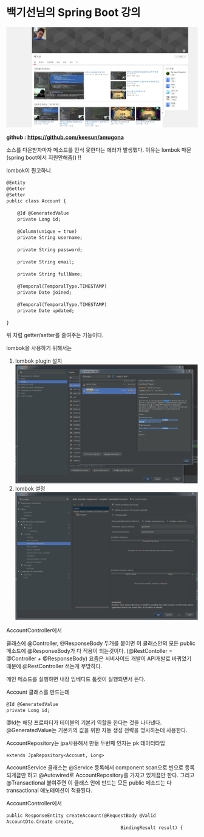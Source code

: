 

# 백기선님의 Spring Boot 강의 

![](springboot백기선님강의.PNG)

**github : https://github.com/keesun/amugona**


소스를 다운받자마자 메소드를 인식 못한다는 에러가 발생했다. 이유는 lombok 때문(spring boot에서 지원안해줌)) !! 

lombok이 뭔고하니 
```
@Entity
@Getter
@Setter
public class Account {

    @Id @GeneratedValue
    private Long id;

    @Column(unique = true)
    private String username;

    private String password;

    private String email;

    private String fullName;

    @Temporal(TemporalType.TIMESTAMP)
    private Date joined;

    @Temporal(TemporalType.TIMESTAMP)
    private Date updated;

}
```
위 처럼 getter/setter를 줄여주는 기능이다.

lombok을 사용하기 위해서는 

1. lombok plugin 설치 
![](lombok1.PNG)
2. lombok 설정 
![](lombok2.PNG)

AccountController에서 

클래스에 @Controller, @ResponseBody 두개를 붙이면 이 클래스안의 모든 public 메소드에 @ResponseBody가 다 적용이 되는것이다.
(@RestContoller = @Controller + @ResponseBody)
요즘은 서버사이드 개발이 API개발로 바뀌었기 때문에 @RestController 쓰는게 무방하다. 

메인 메소드를 실행하면 내장 임베디드 톰캣이 실행되면서 뜬다. 

Account 클래스를 만드는데 

```
@Id @GeneratedValue
private Long id;
```
@Id는 해당 프로퍼티가 테이블의 기본키 역할을 한다는 것을 나타낸다. @GeneratedValue는 기본키의 값을 위한 자동 생성 전략을 명시하는데 사용한다. 

AccountRepository는 jpa사용해서 만듦 두번째 인자는 pk 데이터타입
```
extends JpaRepository<Account, Long>
```

AccountService 클래스는 @Service 등록해서 component scan으로 빈으로 등록되게끔만 하고 @Autowired로 AccountRepository를 가지고 있게끔만 한다. 그리고 @Transactional 붙여주면 이 클래스 안에 만드는 모든 public 메소드는 다 transactional 애노테이션이 적용된다. 

AccountController에서 
```
public ResponseEntity createAccount(@RequestBody @Valid AccountDto.Create create,
                                          BindingResult result) {
```